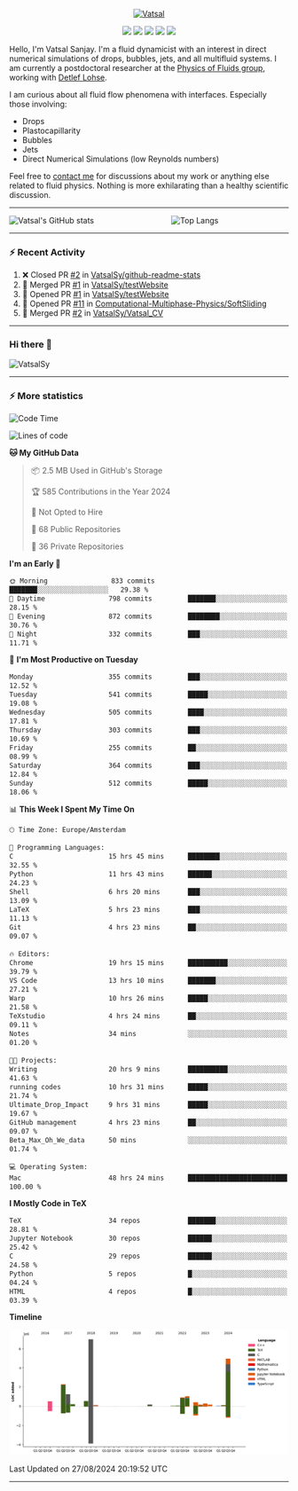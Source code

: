 <center>

[<img alt="Vatsal" width="200px" src="https://www.dropbox.com/s/dxyybgtblo8er6h/Logo_Vatsal_Vector.png?raw=1">](https://www.vatsalsanjay.com)

[<img src="https://img.shields.io/badge/googlescholar-4285F4?&style=for-the-badge&logo=googlescholar&logoColor=white">](https://scholar.google.com/citations?hl=en&user=67aQviYAAAAJ)
[<img src="https://img.shields.io/static/v1.svg?&style=for-the-badge&logo=ResearchGate&label=&message=ResearchGate&logoColor=white&color=green">](https://www.researchgate.net/profile/Vatsal-Sanjay-2)
[<img src="https://img.shields.io/badge/twitter-1DA1F2?&style=for-the-badge&logo=twitter&logoColor=white">](https://twitter.com/VatsalSanjay)
[<img src="https://img.shields.io/badge/linkedin-0A66C2?&style=for-the-badge&logo=linkedin">](https://www.linkedin.com/in/vatsalsanjay/)
[<img src="https://img.shields.io/badge/orcid-A6CE39?&style=for-the-badge&logo=orcid&logoColor=white">](https://orcid.org/0000-0002-4293-6099)

</center>

Hello, I'm Vatsal Sanjay. I'm a fluid dynamicist with an interest in direct numerical simulations of drops, bubbles, jets, and all multifluid systems. I am currently a postdoctoral researcher at the [Physics of Fluids group](https://pof.tnw.utwente.nl), working with [Detlef Lohse](https://en.wikipedia.org/wiki/Detlef_Lohse). 

I am curious about all fluid flow phenomena with interfaces. Especially those involving:

- Drops
- Plastocapillarity
- Bubbles
- Jets
- Direct Numerical Simulations (low Reynolds numbers)

Feel free to [contact me](mailto:contact@vatsalsanjay.com) for discussions about my work or anything else related to fluid physics. Nothing is more exhilarating than a healthy scientific discussion.

<!-- ![Vatsal's GitHub stats](https://github-readme-stats-xi-wine-74.vercel.app/api?username=VatsalSy&show_icons=true&theme=vision-friendly-dark)

![Top Langs](https://github-readme-stats-xi-wine-74.vercel.app/api/top-langs/?username=VatsalSy&layout=compact&theme=vision-friendly-dark) -->

---
<div style="display: flex; justify-content: space-between;">
    <img src="https://github-readme-stats-xi-wine-74.vercel.app/api?username=VatsalSy&show_icons=true&theme=vision-friendly-dark" alt="Vatsal's GitHub stats" style="width: 55%;">
    <img src="https://github-readme-stats-xi-wine-74.vercel.app/api/top-langs/?username=VatsalSy&layout=compact&theme=vision-friendly-dark" alt="Top Langs" style="width: 42%;">
</div>

---

### :zap: Recent Activity

<!--START_SECTION:activity-->
1. ❌ Closed PR [#2](https://github.com/VatsalSy/github-readme-stats/pull/2) in [VatsalSy/github-readme-stats](https://github.com/VatsalSy/github-readme-stats)
2. 🎉 Merged PR [#1](https://github.com/VatsalSy/testWebsite/pull/1) in [VatsalSy/testWebsite](https://github.com/VatsalSy/testWebsite)
3. 💪 Opened PR [#1](https://github.com/VatsalSy/testWebsite/pull/1) in [VatsalSy/testWebsite](https://github.com/VatsalSy/testWebsite)
4. 💪 Opened PR [#11](https://github.com/Computational-Multiphase-Physics/SoftSliding/pull/11) in [Computational-Multiphase-Physics/SoftSliding](https://github.com/Computational-Multiphase-Physics/SoftSliding)
5. 🎉 Merged PR [#2](https://github.com/VatsalSy/Vatsal_CV/pull/2) in [VatsalSy/Vatsal_CV](https://github.com/VatsalSy/Vatsal_CV)
<!--END_SECTION:activity-->
---

### Hi there 👋
<p align="left"> <img src="https://komarev.com/ghpvc/?username=VatsalSy&label=Profile%20views&color=orange&style=for-the-badge" alt="VatsalSy" /> </p>

---
### :zap: More statistics

<!--START_SECTION:waka-->
![Code Time](http://img.shields.io/badge/Code%20Time-237%20hrs%2052%20mins-blue)

![Lines of code](https://img.shields.io/badge/From%20Hello%20World%20I%27ve%20Written-20.3%20million%20lines%20of%20code-blue)

**🐱 My GitHub Data** 

> 📦 2.5 MB Used in GitHub's Storage 
 > 
> 🏆 585 Contributions in the Year 2024
 > 
> 🚫 Not Opted to Hire
 > 
> 📜 68 Public Repositories 
 > 
> 🔑 36 Private Repositories 
 > 
**I'm an Early 🐤** 

```text
🌞 Morning                833 commits         ███████░░░░░░░░░░░░░░░░░░   29.38 % 
🌆 Daytime                798 commits         ███████░░░░░░░░░░░░░░░░░░   28.15 % 
🌃 Evening                872 commits         ████████░░░░░░░░░░░░░░░░░   30.76 % 
🌙 Night                  332 commits         ███░░░░░░░░░░░░░░░░░░░░░░   11.71 % 
```
📅 **I'm Most Productive on Tuesday** 

```text
Monday                   355 commits         ███░░░░░░░░░░░░░░░░░░░░░░   12.52 % 
Tuesday                  541 commits         █████░░░░░░░░░░░░░░░░░░░░   19.08 % 
Wednesday                505 commits         ████░░░░░░░░░░░░░░░░░░░░░   17.81 % 
Thursday                 303 commits         ███░░░░░░░░░░░░░░░░░░░░░░   10.69 % 
Friday                   255 commits         ██░░░░░░░░░░░░░░░░░░░░░░░   08.99 % 
Saturday                 364 commits         ███░░░░░░░░░░░░░░░░░░░░░░   12.84 % 
Sunday                   512 commits         █████░░░░░░░░░░░░░░░░░░░░   18.06 % 
```


📊 **This Week I Spent My Time On** 

```text
🕑︎ Time Zone: Europe/Amsterdam

💬 Programming Languages: 
C                        15 hrs 45 mins      ████████░░░░░░░░░░░░░░░░░   32.55 % 
Python                   11 hrs 43 mins      ██████░░░░░░░░░░░░░░░░░░░   24.23 % 
Shell                    6 hrs 20 mins       ███░░░░░░░░░░░░░░░░░░░░░░   13.09 % 
LaTeX                    5 hrs 23 mins       ███░░░░░░░░░░░░░░░░░░░░░░   11.13 % 
Git                      4 hrs 23 mins       ██░░░░░░░░░░░░░░░░░░░░░░░   09.07 % 

🔥 Editors: 
Chrome                   19 hrs 15 mins      ██████████░░░░░░░░░░░░░░░   39.79 % 
VS Code                  13 hrs 10 mins      ███████░░░░░░░░░░░░░░░░░░   27.21 % 
Warp                     10 hrs 26 mins      █████░░░░░░░░░░░░░░░░░░░░   21.58 % 
TeXstudio                4 hrs 24 mins       ██░░░░░░░░░░░░░░░░░░░░░░░   09.11 % 
Notes                    34 mins             ░░░░░░░░░░░░░░░░░░░░░░░░░   01.20 % 

🐱‍💻 Projects: 
Writing                  20 hrs 9 mins       ██████████░░░░░░░░░░░░░░░   41.63 % 
running codes            10 hrs 31 mins      █████░░░░░░░░░░░░░░░░░░░░   21.74 % 
Ultimate_Drop_Impact     9 hrs 31 mins       █████░░░░░░░░░░░░░░░░░░░░   19.67 % 
GitHub management        4 hrs 23 mins       ██░░░░░░░░░░░░░░░░░░░░░░░   09.07 % 
Beta_Max_Oh_We_data      50 mins             ░░░░░░░░░░░░░░░░░░░░░░░░░   01.74 % 

💻 Operating System: 
Mac                      48 hrs 24 mins      █████████████████████████   100.00 % 
```

**I Mostly Code in TeX** 

```text
TeX                      34 repos            ███████░░░░░░░░░░░░░░░░░░   28.81 % 
Jupyter Notebook         30 repos            ██████░░░░░░░░░░░░░░░░░░░   25.42 % 
C                        29 repos            ██████░░░░░░░░░░░░░░░░░░░   24.58 % 
Python                   5 repos             █░░░░░░░░░░░░░░░░░░░░░░░░   04.24 % 
HTML                     4 repos             █░░░░░░░░░░░░░░░░░░░░░░░░   03.39 % 
```



**Timeline**

![Lines of Code chart](https://raw.githubusercontent.com/VatsalSy/VatsalSy/main/assets/bar_graph.png)


 Last Updated on 27/08/2024 20:19:52 UTC
<!--END_SECTION:waka-->
---
